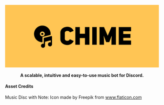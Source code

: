 ![Chime Banner](https://raw.githubusercontent.com/realmayus/chime/master/assets/chime_banner.png?token=AJC6B5VTHEZ5UHNY7QNDCU263LCCK)
<p align="center"><strong>A scalable, intuitive and easy-to-use music bot for Discord.</strong></p>




#### Asset Credits
Music Disc with Note: Icon made by Freepik from www.flaticon.com
